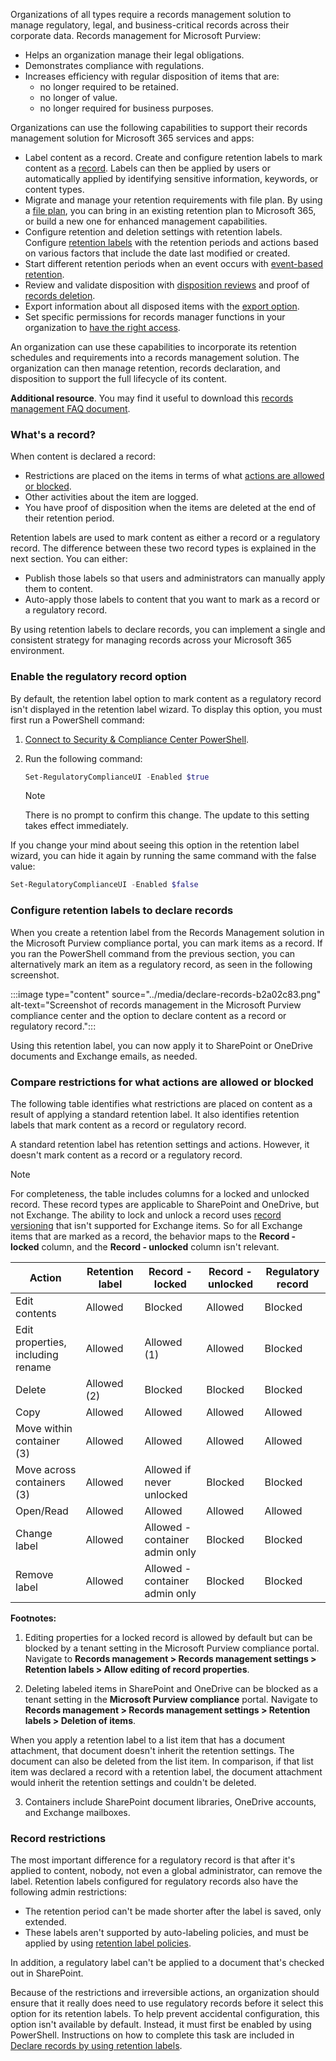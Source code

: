 Organizations of all types require a records management solution to manage regulatory, legal, and business-critical records across their corporate data. Records management for Microsoft Purview:

 -  Helps an organization manage their legal obligations.
 -  Demonstrates compliance with regulations.
 -  Increases efficiency with regular disposition of items that are:
     -  no longer required to be retained.
     -  no longer of value.
     -  no longer required for business purposes.

Organizations can use the following capabilities to support their records management solution for Microsoft 365 services and apps:

 -  Label content as a record. Create and configure retention labels to mark content as a [record](/microsoft-365/compliance/records-management?azure-portal=true). Labels can then be applied by users or automatically applied by identifying sensitive information, keywords, or content types.
 -  Migrate and manage your retention requirements with file plan. By using a [file plan](/microsoft-365/compliance/file-plan-manager?azure-portal=true), you can bring in an existing retention plan to Microsoft 365, or build a new one for enhanced management capabilities.
 -  Configure retention and deletion settings with retention labels. Configure [retention labels](/microsoft-365/compliance/retention?azure-portal=true) with the retention periods and actions based on various factors that include the date last modified or created.
 -  Start different retention periods when an event occurs with [event-based retention](/microsoft-365/compliance/event-driven-retention?azure-portal=true).
 -  Review and validate disposition with [disposition reviews](/microsoft-365/compliance/disposition?azure-portal=true) and proof of [records deletion](/microsoft-365/compliance/disposition?azure-portal=true#disposition-of-records?azure-portal=true).
 -  Export information about all disposed items with the [export option](/microsoft-365/compliance/disposition?azure-portal=true#filter-and-export-the-views?azure-portal=true).
 -  Set specific permissions for records manager functions in your organization to [have the right access](/microsoft-365/security/office-365-security/permissions-in-the-security-and-compliance-center?azure-portal=true).

An organization can use these capabilities to incorporate its retention schedules and requirements into a records management solution. The organization can then manage retention, records declaration, and disposition to support the full lifecycle of its content.

**Additional resource**. You may find it useful to download this [records management FAQ document](https://aka.ms/MIPC/Blog-RecordsManagementWebinar?azure-portal=true).

### What's a record?

When content is declared a record:

 -  Restrictions are placed on the items in terms of what [actions are allowed or blocked](/microsoft-365/compliance/records-management?azure-portal=true#compare-restrictions-for-what-actions-are-allowed-or-blocked?azure-portal=true).
 -  Other activities about the item are logged.
 -  You have proof of disposition when the items are deleted at the end of their retention period.

Retention labels are used to mark content as either a record or a regulatory record. The difference between these two record types is explained in the next section. You can either:

 -  Publish those labels so that users and administrators can manually apply them to content.
 -  Auto-apply those labels to content that you want to mark as a record or a regulatory record.

By using retention labels to declare records, you can implement a single and consistent strategy for managing records across your Microsoft 365 environment.

### Enable the regulatory record option

By default, the retention label option to mark content as a regulatory record isn't displayed in the retention label wizard. To display this option, you must first run a PowerShell command:

1.  [Connect to Security &amp; Compliance Center PowerShell](/powershell/exchange/office-365-scc/connect-to-scc-powershell/connect-to-scc-powershell).
2.  Run the following command:
    
    ```powershell
    Set-RegulatoryComplianceUI -Enabled $true
    ```
    
    > [!NOTE]
    > There is no prompt to confirm this change. The update to this setting takes effect immediately.

If you change your mind about seeing this option in the retention label wizard, you can hide it again by running the same command with the false value:

```powershell
Set-RegulatoryComplianceUI -Enabled $false
```

### Configure retention labels to declare records

When you create a retention label from the Records Management solution in the Microsoft Purview compliance portal, you can mark items as a record. If you ran the PowerShell command from the previous section, you can alternatively mark an item as a regulatory record, as seen in the following screenshot.

:::image type="content" source="../media/declare-records-b2a02c83.png" alt-text="Screenshot of records management in the Microsoft Purview compliance center and the option to declare content as a record or regulatory record.":::


Using this retention label, you can now apply it to SharePoint or OneDrive documents and Exchange emails, as needed.

### Compare restrictions for what actions are allowed or blocked

The following table identifies what restrictions are placed on content as a result of applying a standard retention label. It also identifies retention labels that mark content as a record or regulatory record.

A standard retention label has retention settings and actions. However, it doesn't mark content as a record or a regulatory record.

> [!NOTE]
> For completeness, the table includes columns for a locked and unlocked record. These record types are applicable to SharePoint and OneDrive, but not Exchange. The ability to lock and unlock a record uses [record versioning](/microsoft-365/compliance/record-versioning?azure-portal=true) that isn't supported for Exchange items. So for all Exchange items that are marked as a record, the behavior maps to the **Record - locked** column, and the **Record - unlocked** column isn't relevant.

| **Action**                        | **Retention label** | **Record - locked**            | **Record - unlocked** | **Regulatory record** |
| --------------------------------- | ------------------- | ------------------------------ | --------------------- | --------------------- |
| Edit contents                     | Allowed             | Blocked                        | Allowed               | Blocked               |
| Edit properties, including rename | Allowed             | Allowed (1)                    | Allowed               | Blocked               |
| Delete                            | Allowed (2)         | Blocked                        | Blocked               | Blocked               |
| Copy                              | Allowed             | Allowed                        | Allowed               | Allowed               |
| Move within container (3)         | Allowed             | Allowed                        | Allowed               | Allowed               |
| Move across containers (3)        | Allowed             | Allowed if never unlocked      | Blocked               | Blocked               |
| Open/Read                         | Allowed             | Allowed                        | Allowed               | Allowed               |
| Change label                      | Allowed             | Allowed - container admin only | Blocked               | Blocked               |
| Remove label                      | Allowed             | Allowed - container admin only | Blocked               | Blocked               |

**Footnotes:**

1. Editing properties for a locked record is allowed by default but can be blocked by a tenant setting in the Microsoft Purview compliance portal. Navigate to **Records management &gt; Records management settings &gt; Retention labels &gt; Allow editing of record properties**.

2. Deleting labeled items in SharePoint and OneDrive can be blocked as a tenant setting in the **Microsoft Purview compliance** portal. Navigate to **Records management &gt; Records management settings &gt; Retention labels &gt; Deletion of items**.

When you apply a retention label to a list item that has a document attachment, that document doesn't inherit the retention settings. The document can also be deleted from the list item. In comparison, if that list item was declared a record with a retention label, the document attachment would inherit the retention settings and couldn't be deleted.

3. Containers include SharePoint document libraries, OneDrive accounts, and Exchange mailboxes.

### Record restrictions

The most important difference for a regulatory record is that after it's applied to content, nobody, not even a global administrator, can remove the label. Retention labels configured for regulatory records also have the following admin restrictions:

 -  The retention period can't be made shorter after the label is saved, only extended.
 -  These labels aren't supported by auto-labeling policies, and must be applied by using [retention label policies](/microsoft-365/compliance/create-apply-retention-labels?azure-portal=true).

In addition, a regulatory label can't be applied to a document that's checked out in SharePoint.

Because of the restrictions and irreversible actions, an organization should ensure that it really does need to use regulatory records before it select this option for its retention labels. To help prevent accidental configuration, this option isn't available by default. Instead, it must first be enabled by using PowerShell. Instructions on how to complete this task are included in [Declare records by using retention labels](/microsoft-365/compliance/declare-records?azure-portal=true).
